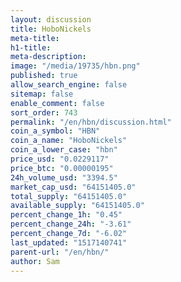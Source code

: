 ```yaml
---
layout: discussion
title: HoboNickels
meta-title: 
h1-title: 
meta-description: 
image: "/media/19735/hbn.png"
published: true
allow_search_engine: false
sitemap: false
enable_comment: false
sort_order: 743
permalink: "/en/hbn/discussion.html"
coin_a_symbol: "HBN"
coin_a_name: "HoboNickels"
coin_a_lower_case: "hbn"
price_usd: "0.0229117"
price_btc: "0.00000195"
24h_volume_usd: "3394.5"
market_cap_usd: "64151405.0"
total_supply: "64151405.0"
available_supply: "64151405.0"
percent_change_1h: "0.45"
percent_change_24h: "-3.61"
percent_change_7d: "-6.02"
last_updated: "1517140741"
parent-url: "/en/hbn/"
author: Sam
---
```


